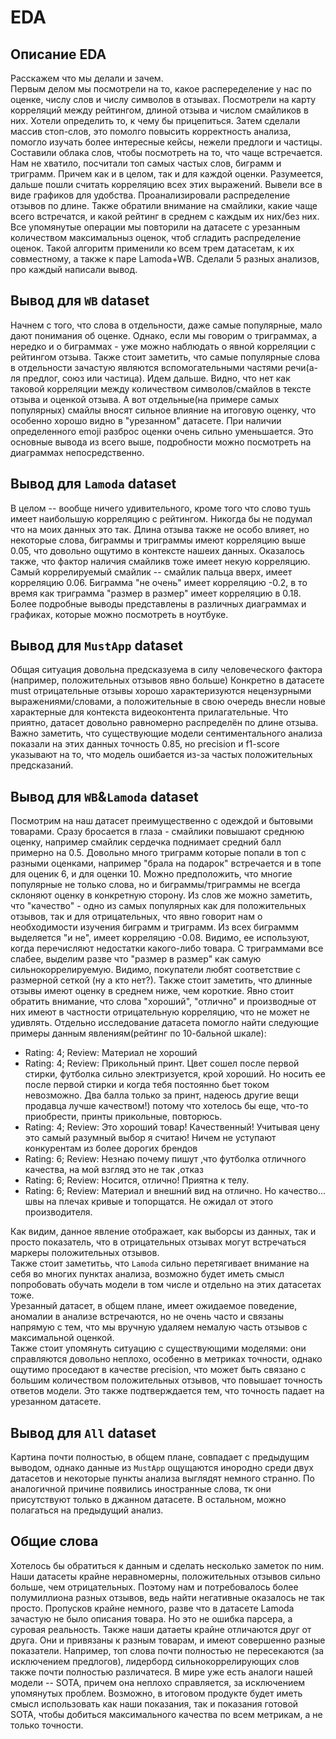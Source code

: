 # EDA

## Описание EDA

Расскажем что мы делали и зачем. \
Первым делом мы посмотрели на то, какое распеределение у нас по оценке, числу слов и числу символов в отзывах. Посмотрели на карту корреляций между рейтингом, длиной отзыва и числом смайликов в них. Хотели определить то, к чему бы прицепиться. Затем сделали массив стоп-слов, это помолго повысить корректность анализа, помогло изучать более интересные кейсы, нежели предлоги и частицы. Составили облака слов, чтобы посмотреть на то, что чаще встречается. Нам не хватило, посчитали топ самых частых слов, биграмм и триграмм. Причем как и в целом, так и для каждой оценки. Разумеется, дальше пошли считать корреляцию всех этих выражений. Вывели все в виде графиков для удобства. Проанализировали распределение отзывов по длине. Также обратили внимание на смайлики, какие чаще всего встречатся, и какой рейтинг в среднем с каждым их них/без них. Все упомянутые операции мы повторили на датасете с урезанным количеством максимальныз оценок, чтоб сгладить распределение оценок. Такой алгоритм применили ко всем трем датасетам, к их совместному, а также к паре Lamoda+WB. Сделали 5 разных анализов, про каждый написали вывод.

## Вывод для `WB` dataset

Начнем с того, что слова в отдельности, даже самые популярные, мало дают понимания об оценке. Однако, если мы говорим о триграммах, а нередко и о биграммах - уже можно наблюдать о явной корреляции с рейтингом отзыва. Также стоит заметить, что самые популярные слова в отдельности зачастую являются вспомогательными частями речи(а-ля предлог, союз или частица). Идем дальше. Видно, что нет как таковой корреляции между количеством символов/смайлов в тексте отзыва и оценкой отзыва. А вот отдельные(на примере самых популярных) смайлы вносят сильное влияние на итоговую оценку, что особенно хорошо видно в "урезанном" датасете. При наличии определенного emoji разброс оценки очень сильно уменьшается. Это основные вывода из всего выше, подробности можно посмотреть на диаграммах непосредственно.

## Вывод для `Lamoda` dataset

В целом -- вообще ничего удивительного, кроме того что слово тушь имеет наибольшую корреляцию с рейтингом. Никогда бы не подумал что на моих данных это так. Длина отзыва также не особо влияет, но некоторые слова, биграммы и триграммы имеют корреляцию выше 0.05, что довольно ощутимо в контексте нашеих данных. Оказалось также, что фактор наличия смайликв тоже имеет некую корреляцию. Самый коррелируемый смайлик -- смайлик пальца вверх, имеет корреляцию 0.06. Биграмма "не очень" имеет корреляцию -0.2, в то время как триграмма  "размер в размер" имеет корреляцию в 0.18. Более подробные выводы представлены в различных диаграммах и графиках, которые можно посмотреть в ноутбуке.

## Вывод для `MustApp` dataset

Общая ситуация довольна предсказуема в силу человеческого фактора (например, положительных отзывов явно больше)
Конкретно в датасете must отрицательные отзывы хорошо характеризуются нецензурными выражениями/словами, а положительные в свою очередь внесли новые характерные для контекста видеоконтента прилагательные.
Что приятно, датасет довольно равномерно распределён по длине отзыва.
Важно заметить, что существующие модели сентиментального анализа показали на этих данных точность 0.85, но precision и f1-score указывают на то, что модель ошибается из-за частых положительных предсказаний.

## Вывод для `WB`&`Lamoda` dataset

Посмотрим на наш датасет преимущественно с одеждой и бытовыми товарами. Сразу бросается в глаза - смайлики повышают среднюю оценку, например смайлик сердечка поднимает средний балл примерно на 0.5. Довольно много триграмм которые попали в топ с разными оценками, например "брала на подарок" встречается и в топе для оценик 6, и для оценки 10. Можно предположить, что многие популярные не только слова, но и биграммы/триграммы не всегда склоняют оценку в конкретную сторону. Из слов же можно заметить, что "качество" - одно из самых популярных как для положительных отзывов, так и для отрицательных, что явно говорит нам о необходимости изучения биграмм и триграмм. Из всех биграммм выделяется "и не", имеет корреляцию -0.08. Видимо, ее используют, когда перечисляют недостатки какого-либо товара. С триграммами все слабее, выделим разве что "размер в размер" как самую сильнокоррелируемую. Видимо, покупатели любят соответствие с размерной сеткой (ну а кто нет?). Также стоит заметить, что длинные отзывы имеют оценку в среднем ниже, чем короткие. Явно стоит обратить внимание, что слова "хороший", "отлично" и производные от них имеют в частности отрицательную корреляцию, что не может не удивлять. Отдельно исследование датасета помогло найти следующие примеры данным явлениям(рейтинг по 10-бальной шкале):

* Rating: 4; Review: Материал не хороший
* Rating: 4; Review: Прикольный принт. Цвет сошел после первой стирки, футболка сильно электризуется, крой хороший. Но носить ее после первой стирки и когда тебя постоянно бьет током невозможно. Два балла только за принт, надеюсь другие вещи продавца лучше качеством!) потому что хотелось бы еще, что-то приобрести, принты прикольные, повторюсь.
* Rating: 4; Review: Это хороший товар! Качественный! Учитывая цену это самый разумный выбор я считаю! Ничем не уступают конкурентам из более дорогих брендов
* Rating: 6; Review: Незнаю почему пишут ,что футболка отличного качества, на мой взгляд это не так ,отказ
* Rating: 6; Review: Носится, отлично! Приятна к телу.
* Rating: 6; Review: Материал и внешний вид на отлично. Но качество... швы на плечах кривые и топорщатся. Не ожидал от этого производителя.

Как видим, данное явление отображает, как выборсы из данных, так и просто показатель, что в отрицательных отзывах могут встречаться маркеры положительных отзывов.\
Также стоит заметитьь, что `Lamoda` сильно перетягивает внимание на себя во многих пунктах анализа, возможно будет иметь смысл попробовать обучать модели в том числе и отдельно на этих датасетах тоже.\
Урезанный датасет, в общем плане, имеет ожидаемое поведение, аномалии в анализе встречаются, но не очень часто и связаны напрямую с тем, что мы вручную удаляем немалую часть отзывов с максимальной оценкой.\
Также стоит упомянуть ситуацию с существующими моделями: они справляются довольно неплохо, особенно в метриках точности, однако ощутимо проседают в качестве precision, что может быть связано с большим количеством положительных отзывов, что повышает точность ответов модели. Это также подтверждается тем, что точность падает на урезанном датасете.

## Вывод для `All` dataset

Картина почти полностью, в общем плане, совпадает с предыдущим выводом, однако данные из `MustApp` ощущаются инородно среди двух датасетов и некоторые пункты анализа выглядят немного странно. По аналогичной причине появились иностранные слова, тк они присутствуют только в джанном датасете. В остальном, можно полагаться на предыдущий анализ.

## Общие слова

Хотелось бы обратиться к данным и сделать несколько заметок по ним. Наши датасеты крайне неравномерны, положительных отзывов сильно больше, чем отрицательных.  Поэтому нам и потребовалось более полумиллиона разных отзывов, ведь найти негативные оказалось не так просто. Пропусков крайне немного, разве что в датасете Lamoda зачастую не было описания товара. Но это не ошибка парсера, а суровая реальность. Также наши датаеты крайне отличаются друг от друга. Они и привязаны к разным товарам, и имеют совершенно разные показатели. Например, топ слова почти полностью не пересекаются (за исключением предлогов), лидерборд сильнокоррелирующих слов также почти полностью различатеся. В мире уже есть аналоги нашей модели -- SOTA, причем она неплохо справляется, за исключением упомянутых проблем. Возможно, в итоговом продукте будет иметь смысл использовать как наши показания, так и показания готовой SOTA, чтобы добиться максимального качества по всем метрикам, а не только точности.
